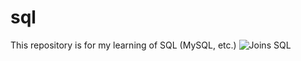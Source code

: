 # sql
This repository is for my learning of SQL (MySQL, etc.)
![Joins SQL](https://www.codeproject.com/KB/database/Visual_SQL_Joins/Visual_SQL_JOINS_orig.jpg)
